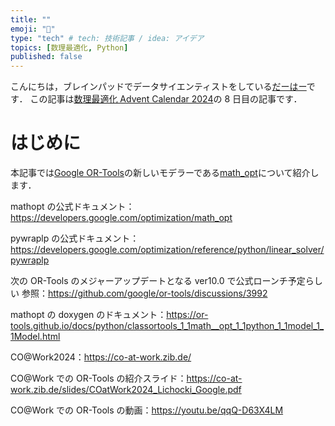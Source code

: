 ```yaml
---
title: ""
emoji: "💭"
type: "tech" # tech: 技術記事 / idea: アイデア
topics: [数理最適化, Python]
published: false
---
```


こんにちは，ブレインパッドでデータサイエンティストをしている[だーはー](https://twitter.com/H_A_ust)です．
この記事は[数理最適化 Advent Calendar 2024](https://qiita.com/advent-calendar/2024/mathematical-optimization)の 8 日目の記事です．

# はじめに

本記事では[Google OR-Tools](https://developers.google.com/optimization)の新しいモデラーである[math_opt](https://developers.google.com/optimization/math_opt)について紹介します．

mathopt の公式ドキュメント：https://developers.google.com/optimization/math_opt

pywraplp の公式ドキュメント：https://developers.google.com/optimization/reference/python/linear_solver/pywraplp

次の OR-Tools のメジャーアップデートとなる ver10.0 で公式ローンチ予定らしい
参照：https://github.com/google/or-tools/discussions/3992

mathopt の doxygen のドキュメント：https://or-tools.github.io/docs/python/classortools_1_1math__opt_1_1python_1_1model_1_1Model.html

CO@Work2024：https://co-at-work.zib.de/

CO@Work での OR-Tools の紹介スライド：https://co-at-work.zib.de/slides/COatWork2024_Lichocki_Google.pdf

CO@Work での OR-Tools の動画：https://youtu.be/qqQ-D63X4LM
